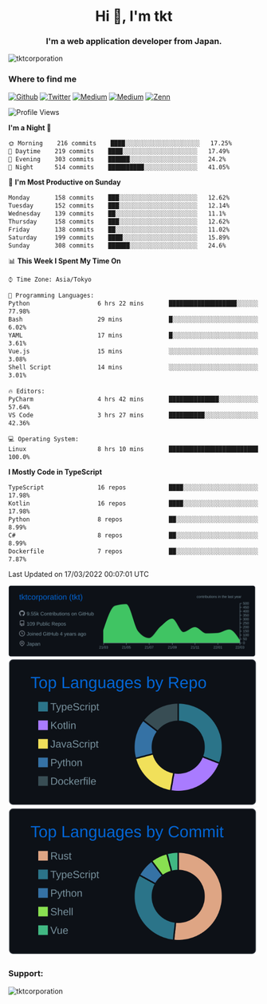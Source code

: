 <h1 align="center">Hi 👋, I'm tkt</h1>
<h3 align="center">I'm a web application developer from Japan.</h3>

<p align="left"> <img src="https://komarev.com/ghpvc/?username=tktcorporation&label=Profile%20views&color=0e75b6&style=flat" alt="tktcorporation" /> </p>

<h3>Where to find me</h3>
<p>
<a href="https://github.com/tktcorporation" target="_blank"><img alt="Github" src="https://img.shields.io/badge/GitHub-%2312100E.svg?&style=for-the-badge&logo=Github&logoColor=white" /></a>
<a href="https://twitter.com/tktcorporation" target="_blank"><img alt="Twitter" src="https://img.shields.io/badge/twitter-%231DA1F2.svg?&style=for-the-badge&logo=twitter&logoColor=white" /></a>
<a href="https://www.linkedin.com/in/tktcorporation" target="_blank"><img alt="Medium" src="https://img.shields.io/badge/linkdin-0a66c2.svg?&style=for-the-badge&logo=linkedin&logoColor=white" /></a>
<a href="https://qiita.com/tktcorporation" target="_blank"><img alt="Medium" src="https://img.shields.io/badge/qiita-55C500.svg?&style=for-the-badge&logo=qiita&logoColor=white" /></a>
<a href="https://zenn.dev/tktcorporation" target="_blank"><img alt="Zenn" src="https://img.shields.io/badge/Zenn-3EA8FF.svg?&style=for-the-badge&logo=Zenn&logoColor=white" /></a>
</p>
  
<!--START_SECTION:waka-->
![Profile Views](http://img.shields.io/badge/Profile%20Views-0-blue)

**I'm a Night 🦉** 

```text
🌞 Morning    216 commits    ████░░░░░░░░░░░░░░░░░░░░░   17.25% 
🌆 Daytime    219 commits    ████░░░░░░░░░░░░░░░░░░░░░   17.49% 
🌃 Evening    303 commits    ██████░░░░░░░░░░░░░░░░░░░   24.2% 
🌙 Night      514 commits    ██████████░░░░░░░░░░░░░░░   41.05%

```
📅 **I'm Most Productive on Sunday** 

```text
Monday       158 commits    ███░░░░░░░░░░░░░░░░░░░░░░   12.62% 
Tuesday      152 commits    ███░░░░░░░░░░░░░░░░░░░░░░   12.14% 
Wednesday    139 commits    ██░░░░░░░░░░░░░░░░░░░░░░░   11.1% 
Thursday     158 commits    ███░░░░░░░░░░░░░░░░░░░░░░   12.62% 
Friday       138 commits    ██░░░░░░░░░░░░░░░░░░░░░░░   11.02% 
Saturday     199 commits    ████░░░░░░░░░░░░░░░░░░░░░   15.89% 
Sunday       308 commits    ██████░░░░░░░░░░░░░░░░░░░   24.6%

```


📊 **This Week I Spent My Time On** 

```text
⌚︎ Time Zone: Asia/Tokyo

💬 Programming Languages: 
Python                   6 hrs 22 mins       ███████████████████░░░░░░   77.98% 
Bash                     29 mins             █░░░░░░░░░░░░░░░░░░░░░░░░   6.02% 
YAML                     17 mins             █░░░░░░░░░░░░░░░░░░░░░░░░   3.61% 
Vue.js                   15 mins             ░░░░░░░░░░░░░░░░░░░░░░░░░   3.08% 
Shell Script             14 mins             ░░░░░░░░░░░░░░░░░░░░░░░░░   3.01%

🔥 Editors: 
PyCharm                  4 hrs 42 mins       ██████████████░░░░░░░░░░░   57.64% 
VS Code                  3 hrs 27 mins       ██████████░░░░░░░░░░░░░░░   42.36%

💻 Operating System: 
Linux                    8 hrs 10 mins       █████████████████████████   100.0%

```

**I Mostly Code in TypeScript** 

```text
TypeScript               16 repos            ████░░░░░░░░░░░░░░░░░░░░░   17.98% 
Kotlin                   16 repos            ████░░░░░░░░░░░░░░░░░░░░░   17.98% 
Python                   8 repos             ██░░░░░░░░░░░░░░░░░░░░░░░   8.99% 
C#                       8 repos             ██░░░░░░░░░░░░░░░░░░░░░░░   8.99% 
Dockerfile               7 repos             ██░░░░░░░░░░░░░░░░░░░░░░░   7.87%

```



 Last Updated on 17/03/2022 00:07:01 UTC
<!--END_SECTION:waka-->

[![](https://raw.githubusercontent.com/tktcorporation/tktcorporation/master/profile-summary-card-output/github_dark/0-profile-details.svg)](https://github.com/vn7n24fzkq/github-profile-summary-cards)
[![](https://raw.githubusercontent.com/tktcorporation/tktcorporation/master/profile-summary-card-output/github_dark/1-repos-per-language.svg)](https://github.com/vn7n24fzkq/github-profile-summary-cards) [![](https://raw.githubusercontent.com/tktcorporation/tktcorporation/master/profile-summary-card-output/github_dark/2-most-commit-language.svg)](https://github.com/vn7n24fzkq/github-profile-summary-cards)

<h3 align="left">Support:</h3>
<p><a href="https://www.buymeacoffee.com/tktcorporation"> <img align="left" src="https://cdn.buymeacoffee.com/buttons/v2/default-yellow.png" height="50" width="210" alt="tktcorporation" /></a></p><br><br>
